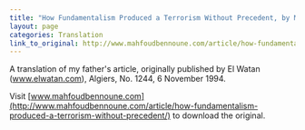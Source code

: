 ```yaml
---
title: "How Fundamentalism Produced a Terrorism Without Precedent, by Mahfoud Bennoune"
layout: page
categories: Translation
link_to_original: http://www.mahfoudbennoune.com/article/how-fundamentalism-produced-a-terrorism-without-precedent/
---
```

A translation of my father's article, originally published by El Watan (www.elwatan.com), Algiers, No. 1244, 6 November 1994.

Visit [www.mahfoudbennoune.com](http://www.mahfoudbennoune.com/article/how-fundamentalism-produced-a-terrorism-without-precedent/) to download the original.